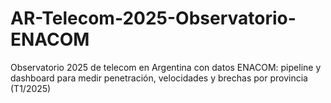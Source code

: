 # AR-Telecom-2025-Observatorio-ENACOM
Observatorio 2025 de telecom en Argentina con datos ENACOM: pipeline y dashboard para medir penetración, velocidades y brechas por provincia (T1/2025)
